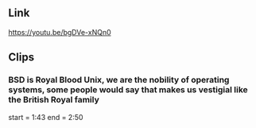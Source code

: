 ## Link
https://youtu.be/bgDVe-xNQn0

## Clips

### BSD is Royal Blood Unix, we are the nobility of operating systems, some people would say that makes us vestigial like the British Royal family
start = 1:43
end = 2:50


